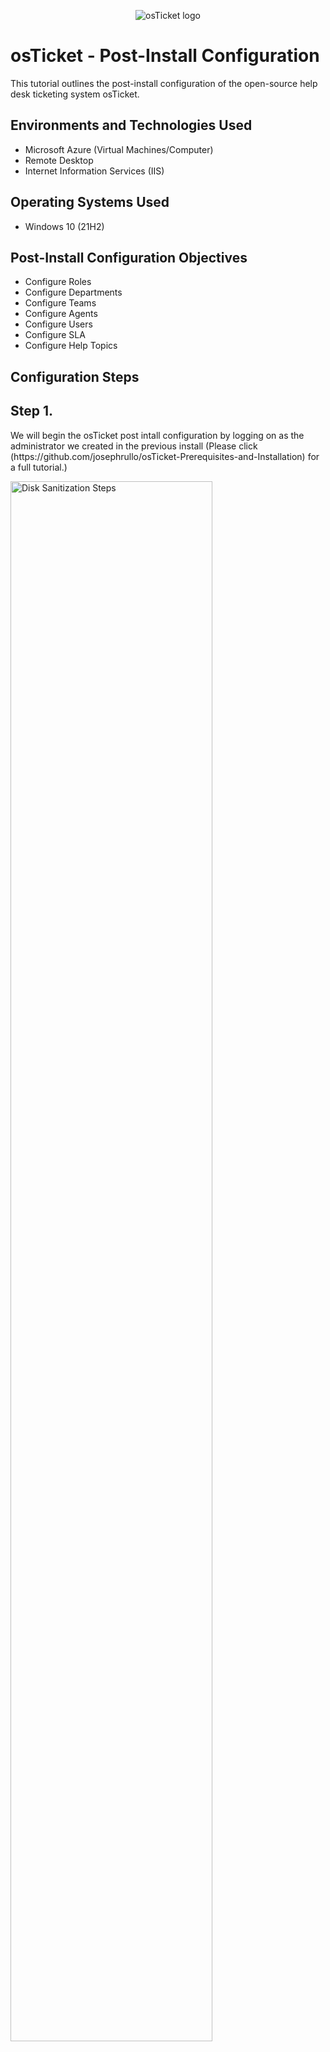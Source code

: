<p align="center">
<img src="https://i.imgur.com/Clzj7Xs.png" alt="osTicket logo"/>
</p>

<h1>osTicket - Post-Install Configuration</h1>
This tutorial outlines the post-install configuration of the open-source help desk ticketing system osTicket.<br />


<h2>Environments and Technologies Used</h2>

- Microsoft Azure (Virtual Machines/Computer)
- Remote Desktop
- Internet Information Services (IIS)

<h2>Operating Systems Used </h2>

- Windows 10</b> (21H2)

<h2>Post-Install Configuration Objectives</h2>

- Configure Roles
- Configure Departments
- Configure Teams
- Configure Agents
- Configure Users
- Configure SLA
- Configure Help Topics

<h2>Configuration Steps</h2>

<h2>Step 1.</h2> We will begin the osTicket post intall configuration by logging on as the administrator we created in the previous install (Please click (https://github.com/josephrullo/osTicket-Prerequisites-and-Installation) for a full tutorial.)
<p>
<p>
<img src="https://imgur.com/26HKTmF.png" height="80%" width="80%" alt="Disk Sanitization Steps"/>
</p>
<p>
</p>
<br />


<h2>Step 2.</h2> We will begin the osTicket post intall configuration by logging on as the administrator we created in the previous install (Please click (https://github.com/josephrullo/osTicket-Prerequisites-and-Installation) for a full tutorial.)
<p>
<p>
<img src="https://imgur.com/dBwU7DL.png" height="80%" width="80%" alt="Disk Sanitization Steps"/>
</p>
<p>
</p>
<br />
